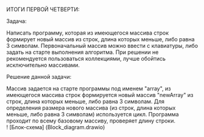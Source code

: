 ИТОГИ ПЕРВОЙ ЧЕТВЕРТИ:

Задача:

Написать программу, которая из имеющегося массива строк формирует новый массив из строк, длина которых меньше, либо равна 3 символам. Первоначальный массив можно ввести с клавиатуры, либо задать на старте выполнения алгоритма. При решении не рекомендуется пользоваться коллекциями, лучше обойтись исключительно массивами.

Решение данной задачи:

Массив задается на старте программы под именем "array", из имеющегося массива строк формируется новый массив "newArray" из строк, длина которых меньше, либо равна 3 символам.
Для определения размера нового массива (из строк, длина которых меньше, либо равна 3 символам) используется цикл. Программа проходит по всему базовому массиву, проверяет длину строки.  
! [Блок-схема] (Block_diagram.drawio)

